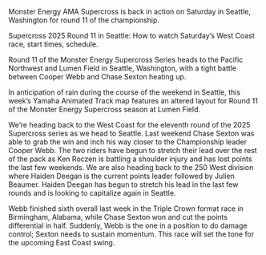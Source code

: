 Monster Energy AMA Supercross is back in action on Saturday in Seattle, Washington for round 11 of the championship.

Supercross 2025 Round 11 in Seattle: How to watch Saturday’s West Coast race, start times, schedule.

Round 11 of the Monster Energy Supercross Series heads to the Pacific Northwest and Lumen Field in Seattle, Washington, with a tight battle between Cooper Webb and Chase Sexton heating up.

In anticipation of rain during the course of the weekend in Seattle, this week’s Yamaha Animated Track map features an altered layout for Round 11 of the Monster Energy Supercross season at Lumen Field.

We’re heading back to the West Coast for the eleventh round of the 2025 Supercross series as we head to Seattle. Last weekend Chase Sexton was able to grab the win and inch his way closer to the Championship leader Cooper Webb. The two riders have begun to stretch their lead over the rest of the pack as Ken Roczen is battling a shoulder injury and has lost points the last few weekends. We are also heading back to the 250 West division where Haiden Deegan is the current points leader followed by Julien Beaumer. Haiden Deegan has begun to stretch his lead in the last few rounds and is looking to capitalize again in Seattle.

Webb finished sixth overall last week in the Triple Crown format race in Birmingham, Alabama, while Chase Sexton won and cut the points differential in half. Suddenly, Webb is the one in a position to do damage control; Sexton needs to sustain momentum. This race will set the tone for the upcoming East Coast swing.
